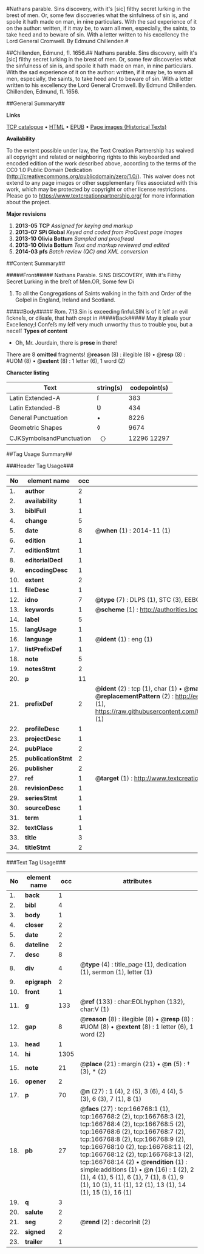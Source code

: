 #Nathans parable. Sins discovery, with it's [sic] filthy secret lurking in the brest of men. Or, some few discoveries what the sinfulness of sin is, and spoile it hath made on man, in nine particulars. With the sad experience of it on the author: written, if it may be, to warn all men, especially, the saints, to take heed and to beware of sin. With a letter written to his excellency the Lord General Cromwell. By Edmund Chillenden.#

##Chillenden, Edmund, fl. 1656.##
Nathans parable. Sins discovery, with it's [sic] filthy secret lurking in the brest of men. Or, some few discoveries what the sinfulness of sin is, and spoile it hath made on man, in nine particulars. With the sad experience of it on the author: written, if it may be, to warn all men, especially, the saints, to take heed and to beware of sin. With a letter written to his excellency the Lord General Cromwell. By Edmund Chillenden.
Chillenden, Edmund, fl. 1656.

##General Summary##

**Links**

[TCP catalogue](http://www.ota.ox.ac.uk/tcp/)  • 
[HTML](http://tei.it.ox.ac.uk/tcp/Texts-HTML/free/A79/A79511.html)  • 
[EPUB](http://tei.it.ox.ac.uk/tcp/Texts-EPUB/free/A79/A79511.epub) • 
[Page images (Historical Texts)](https://historicaltexts.jisc.ac.uk/eebo-99866298e)

**Availability**

To the extent possible under law, the Text Creation Partnership has waived all copyright and related or neighboring rights to this keyboarded and encoded edition of the work described above, according to the terms of the CC0 1.0 Public Domain Dedication (http://creativecommons.org/publicdomain/zero/1.0/). This waiver does not extend to any page images or other supplementary files associated with this work, which may be protected by copyright or other license restrictions. Please go to https://www.textcreationpartnership.org/ for more information about the project.

**Major revisions**

1. __2013-05__ __TCP__ *Assigned for keying and markup*
1. __2013-07__ __SPi Global__ *Keyed and coded from ProQuest page images*
1. __2013-10__ __Olivia Bottum__ *Sampled and proofread*
1. __2013-10__ __Olivia Bottum__ *Text and markup reviewed and edited*
1. __2014-03__ __pfs__ *Batch review (QC) and XML conversion*

##Content Summary##

#####Front#####
Nathans Parable. SINS DISCOVERY, With it's Filthy Secret Lurking in the breſt of Men.OR, Some few Di
1. To all the Congregations of Saints walking in the faith and Order of the Goſpel in England, Ireland and Scotland.

#####Body#####
Rom. 7.13.Sin is exceeding ſinful.SIN is of it ſelf an evil ſickneſs, or diſeaſe, that hath crept in
#####Back#####
May it pleaſe your Excellency;I Confeſs my ſelf very much unworthy thus to trouble you, but a neceſſ
**Types of content**

  * Oh, Mr. Jourdain, there is **prose** in there!

There are 8 **omitted** fragments! 
 @__reason__ (8) : illegible (8)  •  @__resp__ (8) : #UOM (8)  •  @__extent__ (8) : 1 letter (6), 1 word (2)

**Character listing**


|Text|string(s)|codepoint(s)|
|---|---|---|
|Latin Extended-A|ſ|383|
|Latin Extended-B|Ʋ|434|
|General Punctuation|•|8226|
|Geometric Shapes|◊|9674|
|CJKSymbolsandPunctuation|〈〉|12296 12297|

##Tag Usage Summary##

###Header Tag Usage###

|No|element name|occ|attributes|
|---|---|---|---|
|1.|__author__|2||
|2.|__availability__|1||
|3.|__biblFull__|1||
|4.|__change__|5||
|5.|__date__|8| @__when__ (1) : 2014-11 (1)|
|6.|__edition__|1||
|7.|__editionStmt__|1||
|8.|__editorialDecl__|1||
|9.|__encodingDesc__|1||
|10.|__extent__|2||
|11.|__fileDesc__|1||
|12.|__idno__|7| @__type__ (7) : DLPS (1), STC (3), EEBO-CITATION (1), PROQUEST (1), VID (1)|
|13.|__keywords__|1| @__scheme__ (1) : http://authorities.loc.gov/ (1)|
|14.|__label__|5||
|15.|__langUsage__|1||
|16.|__language__|1| @__ident__ (1) : eng (1)|
|17.|__listPrefixDef__|1||
|18.|__note__|5||
|19.|__notesStmt__|2||
|20.|__p__|11||
|21.|__prefixDef__|2| @__ident__ (2) : tcp (1), char (1)  •  @__matchPattern__ (2) : ([0-9\-]+):([0-9IVX]+) (1), (.+) (1)  •  @__replacementPattern__ (2) : http://eebo.chadwyck.com/downloadtiff?vid=$1&page=$2 (1), https://raw.githubusercontent.com/textcreationpartnership/Texts/master/tcpchars.xml#$1 (1)|
|22.|__profileDesc__|1||
|23.|__projectDesc__|1||
|24.|__pubPlace__|2||
|25.|__publicationStmt__|2||
|26.|__publisher__|2||
|27.|__ref__|1| @__target__ (1) : http://www.textcreationpartnership.org/docs/. (1)|
|28.|__revisionDesc__|1||
|29.|__seriesStmt__|1||
|30.|__sourceDesc__|1||
|31.|__term__|1||
|32.|__textClass__|1||
|33.|__title__|3||
|34.|__titleStmt__|2||


###Text Tag Usage###

|No|element name|occ|attributes|
|---|---|---|---|
|1.|__back__|1||
|2.|__bibl__|4||
|3.|__body__|1||
|4.|__closer__|2||
|5.|__date__|2||
|6.|__dateline__|2||
|7.|__desc__|8||
|8.|__div__|4| @__type__ (4) : title_page (1), dedication (1), sermon (1), letter (1)|
|9.|__epigraph__|2||
|10.|__front__|1||
|11.|__g__|133| @__ref__ (133) : char:EOLhyphen (132), char:V (1)|
|12.|__gap__|8| @__reason__ (8) : illegible (8)  •  @__resp__ (8) : #UOM (8)  •  @__extent__ (8) : 1 letter (6), 1 word (2)|
|13.|__head__|1||
|14.|__hi__|1305||
|15.|__note__|21| @__place__ (21) : margin (21)  •  @__n__ (5) : † (3), * (2)|
|16.|__opener__|2||
|17.|__p__|70| @__n__ (27) : 1 (4), 2 (5), 3 (6), 4 (4), 5 (3), 6 (3), 7 (1), 8 (1)|
|18.|__pb__|27| @__facs__ (27) : tcp:166768:1 (1), tcp:166768:2 (2), tcp:166768:3 (2), tcp:166768:4 (2), tcp:166768:5 (2), tcp:166768:6 (2), tcp:166768:7 (2), tcp:166768:8 (2), tcp:166768:9 (2), tcp:166768:10 (2), tcp:166768:11 (2), tcp:166768:12 (2), tcp:166768:13 (2), tcp:166768:14 (2)  •  @__rendition__ (1) : simple:additions (1)  •  @__n__ (16) : 1 (2), 2 (1), 4 (1), 5 (1), 6 (1), 7 (1), 8 (1), 9 (1), 10 (1), 11 (1), 12 (1), 13 (1), 14 (1), 15 (1), 16 (1)|
|19.|__q__|3||
|20.|__salute__|2||
|21.|__seg__|2| @__rend__ (2) : decorInit (2)|
|22.|__signed__|2||
|23.|__trailer__|1||
